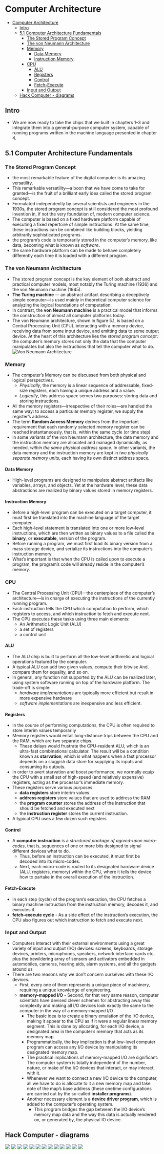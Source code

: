 # Computer Architecture

- [Computer Architecture](#computer-architecture)
  - [Intro](#intro)
  - [5.1 Computer Architecture Fundamentals](#51-computer-architecture-fundamentals)
    - [The Stored Program Concept](#the-stored-program-concept)
    - [The von Neumann Architecture](#the-von-neumann-architecture)
    - [Memory](#memory)
      - [Data Memory](#data-memory)
      - [Instruction Memory](#instruction-memory)
    - [CPU](#cpu)
      - [ALU](#alu)
      - [Registers](#registers)
      - [Control](#control)
      - [Fetch-Execute](#fetch-execute)
    - [Input and Output](#input-and-output)
  - [Hack Computer - diagrams](#hack-computer---diagrams)

## Intro

- We are now ready to take the chips that we built in chapters 1–3 and integrate them into a general-purpose computer system, capable of running programs written in the machine language presented in chapter 4.

## 5.1 Computer Architecture Fundamentals

### The Stored Program Concept

- the most remarkable feature of the digital computer is its amazing versatility.
- This remarkable versatility—a boon that we have come to take for granted—is the fruit of a
  brilliant early idea called the stored program concept.
- Formulated independently by several scientists and engineers in the 1930s, the stored
  program concept is still considered the most profound invention in, if not
  the very foundation of, modern computer science.
- The computer is based on a fixed hardware platform capable of executing a
  fixed repertoire of simple instructions. At the same time, these instructions
  can be combined like building blocks, yielding arbitrarily sophisticated
  programs.
- the program’s code is temporarily stored in the computer’s memory, like data, becoming what is known as _software_.
- the same hardware platform can be made to behave
  completely differently each time it is loaded with a different program.

### The von Neumann Architecture

- The stored program concept is the key element of both abstract and
  practical computer models, most notably the Turing machine (1936) and the
  von Neumann machine (1945).
- **The Turing machine** — an abstract artifact describing a deceptively simple computer—is used mainly in theoretical computer science for analyzing the logical foundations of computation.
- In contrast, the **von Neumann machine** is a practical model that informs the construction of almost all computer platforms today.
- The von Neumann architecture, shown in figure 5.1, is based on a Central Processing Unit (CPU), interacting with a memory device, receiving data from some input device, and emitting data to some output device. At the heart of this architecture lies the _stored program concept_: the computer’s memory stores not only the data that the computer manipulates but also the instructions that tell the computer what to do.
  ![Von Neumann Architecture](resources/von_neumann_computer_architecture.png)

### Memory

- The computer’s Memory can be discussed from both physical and logical perspectives.
  - _Physically_, the memory is a linear sequence of addressable, fixed-size registers, each having a unique address and a value.
  - _Logically_, this address space serves two purposes: storing data and storing instructions.
- All the memory registers—irrespective of their roles—are handled the same way: to access a particular memory register, we supply the register’s address.
- The term **Random Access Memory** derives from the important requirement that each randomly selected memory register can be reached instantaneously, that is, within the same cycle (or time step)
- In some variants of the von Neumann architecture, the data memory and the instruction memory are allocated and managed dynamically, as needed, _within the same physical address space_. In other variants, the data memory and the instruction memory are kept in _two physically separate memory units_, each having its own distinct address space.

#### Data Memory

- High-level programs are designed to manipulate abstract artifacts like variables, arrays, and objects. Yet at the hardware level, these data abstractions are realized by binary values stored in memory registers.

#### Instruction Memory

- Before a high-level program can be executed on a target computer, it must first be translated into the machine language of the target computer.
- Each high-level statement is translated into one or more low-level instructions, which are then written as binary values to a file called the **binary**, or **executable**, version of the program.
- Before running a program, we must first load its binary version from a mass storage device, and serialize its instructions into the computer’s instruction memory.
- What’s important is that when the CPU is called upon to execute a program, the
  program’s code will already reside in the computer’s memory.

### CPU

- The Central Processing Unit (CPU)—the centerpiece of the computer’s architecture—is in charge of executing the instructions of the currently running program.
- Each instruction tells the CPU which computation to perform, which registers to access, and which instruction to fetch and execute next.
- The CPU executes these tasks using three main elements:
  - An Arithmetic Logic Unit (ALU)
  - a set of registers
  - a control unit

#### ALU

- The ALU chip is built to perform all the low-level arithmetic and logical operations featured by the computer.
- A typical ALU can add two given values, compute their bitwise And, compare them for equality, and so on.
- In general, any function not supported by the ALU can be realized later, using system software running on top of the hardware platform. The trade-off is simple:
  - _hardware implementations_ are typically more efficient but result in more expensive hardware
  - _software implementations_ are inexpensive and less efficient.

#### Registers

- In the course of performing computations, the CPU is often required to store interim values temporarily
- Memory registers would entail long-distance trips between the CPU and the RAM, which are two separate chips.
  - These delays would frustrate the CPU-resident ALU, which is an ultra-fast combinational calculator. The result will be a condition known as **starvation**, which is what happens when a fast processor depends on a sluggish data store for supplying its inputs and consuming its outputs.
- In order to avert starvation and boost performance, we normally equip the CPU with a small set of high-speed (and relatively expensive) registers, acting as the processor’s immediate memory.
- These registers serve various purposes:
  - **data registers** store interim values
  - **address registers** store values that are used to address the RAM
  - the **program counter** stores the address of the instruction that should be fetched and executed next
  - the **instruction register** stores the current instruction.
- A typical CPU uses a few dozen such registers

#### Control

- A **computer instruction** is a _structured package of agreed-upon micro-codes_, that is, sequences of one or more bits designed to signal different devices what to do.
  - Thus, before an instruction can be executed, it must first be decoded into its micro-codes.
  - Next, each micro-code is routed to its designated hardware device (ALU, registers, memory) within the CPU, where it tells the device how to partake in the overall execution of the instruction.

#### Fetch-Execute

- In each step (cycle) of the program’s execution, the CPU fetches a binary machine instruction from the instruction memory, decodes it, and executes it.
- **fetch-execute cycle** - As a side effect of the instruction’s execution, the CPU also figures out which instruction to fetch and execute next.

### Input and Output

- Computers interact with their external environments using a great variety of
  input and output (I/O) devices: screens, keyboards, storage devices,
  printers, microphones, speakers, network interface cards etc. plus the bewildering array of sensors and activators embedded in automobiles, cameras, hearing aids, alarm systems, and all the gadgets around us
- There are two reasons why we don’t concern ourselves with
  these I/O devices.
  - First, every one of them represents a unique piece of machinery, requiring a unique knowledge of engineering.
  - **memory-mapped I/O** - Second, for that very same reason, computer scientists have devised clever schemes for abstracting away this complexity and making all I/O devices look exactly the same to the computer in the way of a memory-mapped I/O
    - The basic idea is to create a binary emulation of the I/O device, making it
      appear to the CPU as if it were a regular linear memory segment. This is
      done by allocating, for each I/O device, a designated area in the computer’s
      memory that acts as its memory map.
    - Programmatically, the key implication is that low-level computer program can access any I/O device by manipulating its designated memory map.
    - The practical implications of memory-mapped I/O are significant: The computer system is totally independent of the number, nature, or make of the I/O devices that interact, or may interact, with it.
    - Whenever we want to connect a new I/O device to the computer, all we have to do is allocate to it a new memory map and take note of the map’s base address (these onetime configurations are carried out by the so-called **installer programs**).
    - Another necessary element is a **device driver program**, which is added to the computer’s operating system.
      - This program bridges the gap between the I/O device’s memory map data and the way this data is actually rendered on, or generated by, the physical IO device.

## Hack Computer - diagrams

![](resources/overall_computer_architecture.png)
![](resources/hack_cpu_interface.png)
![](resources/hack_cpu_implementation.png)
![](resources/hack_instruction_memory_interface.png)
![](resources/hack_data_memory_interface.png)
![](resources/computer_implementation.png)
![](resources/hack_screen_chip_interface.png)
![](resources/hack_keyboard_chip_interface.png)
![](resources/hack_computer_chip_interface.png)
![](resources/fetch_execute_cycle.png)
![](resources/instruction_execution.png)
![](resources/instruction_register.png)
![](resources/multiplex_fetch_execute.png)
